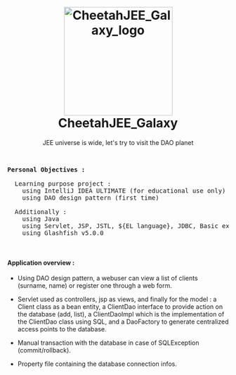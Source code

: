 <h1 align="center">
    <br>
      <a href="https://raw.githubusercontent.com/Siliver4/CheetahJEE_Galaxy/master/assets/img/cheetah_logo.png">
        <img src="assets/img/cheetah_logo.png" alt="CheetahJEE_Galaxy_logo" width="247">
      </a>
    <br>
      CheetahJEE_Galaxy
    <br>
</h1>

<p align="center">
    JEE universe is wide, let's try to visit the DAO planet
</p>

<br>
    
<pre>
<b>Personal Objectives :</b>

  Learning purpose project :
    using IntelliJ IDEA ULTIMATE (for educational use only)
    using DAO design pattern (first time)

  Additionally :
    using Java
    using Servlet, JSP, JSTL, ${EL language}, JDBC, Basic exception/error handlers
    using Glashfish v5.0.0
</pre>

</br>

<h4>Application overview :</h4>

 - Using DAO design pattern, a webuser can view a list of clients (surname, name) or register one through a web form.
 
 - Servlet used as controllers, jsp as views, and finally for the model : a Client class as a bean entity, a ClientDao interface to provide action on the database (add, list), a ClientDaoImpl which is the implementation of the ClientDao class using SQL, and a DaoFactory to generate centralized access points to the database.
 
 - Manual transaction with the database in case of SQLException (commit/rollback).
 
 - Property file containing the database connection infos.
